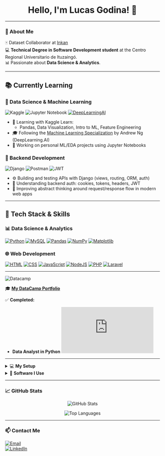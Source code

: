 <h1 align="center">Hello, I'm Lucas Godina! 👋</h1>


---

### 🚀 About Me  

🀄 Dataset Collaborator at [Inkan](https://inkan.news)  
💻 **Technical Degree in Software Development student** at the Centro Regional Universitario de Ituzaingó.  
📊 Passionate about **Data Science & Analytics**.  

---

## 📚 Currently Learning

### 🧠 Data Science & Machine Learning

![Kaggle](https://img.shields.io/badge/Kaggle-035a7d?style=for-the-badge&logo=kaggle&logoColor=white)
![Jupyter Notebook](https://img.shields.io/badge/jupyter-%23FA0F00.svg?style=for-the-badge&logo=jupyter&logoColor=white)
[![DeepLearningAI](https://img.shields.io/badge/DeepLearning.AI-ML_Specialization-0A0A0A?style=for-the-badge&logo=deeplearningdotai&logoColor=white)](https://www.deeplearning.ai/courses/machine-learning-specialization/)

- 📘 Learning with Kaggle Learn:
  - Pandas, Data Visualization, Intro to ML, Feature Engineering  
- 🎓 Following the [Machine Learning Specialization](https://www.deeplearning.ai/courses/machine-learning-specialization/) by Andrew Ng (DeepLearning.AI)  
- 🧪 Working on personal ML/EDA projects using Jupyter Notebooks  


### 🧩 Backend Development

![Django](https://img.shields.io/badge/django-%23092E20.svg?style=for-the-badge&logo=django&logoColor=white)
![Postman](https://img.shields.io/badge/Postman-FF6C37?style=for-the-badge&logo=postman&logoColor=white)
![JWT](https://img.shields.io/badge/JWT-black?style=for-the-badge&logo=JSON%20web%20tokens)

- ⚙️ Building and testing APIs with Django (views, routing, ORM, auth)  
- 🔐 Understanding backend auth: cookies, tokens, headers, JWT  
- 🧠 Improving abstract thinking around request/response flow in modern web apps  


---

## 🧰 Tech Stack & Skills

### 📊 Data Science & Analytics
[![Python](https://img.shields.io/badge/Python-3776AB?logo=python&logoColor=fff)](#)
[![MySQL](https://img.shields.io/badge/MySQL-4479A1?logo=mysql&logoColor=fff)](#)
[![Pandas](https://img.shields.io/badge/Pandas-150458?logo=pandas&logoColor=fff)](#)
[![NumPy](https://img.shields.io/badge/NumPy-4DABCF?logo=numpy&logoColor=fff)](#)
[![Matplotlib](https://custom-icon-badges.demolab.com/badge/Matplotlib-71D291?logo=matplotlib&logoColor=fff)](#)

### 🌐 Web Development
[![HTML](https://img.shields.io/badge/HTML-%23E34F26.svg?logo=html5&logoColor=white)](#)
[![CSS](https://img.shields.io/badge/CSS-1572B6?logo=css3&logoColor=fff)](#)
[![JavaScript](https://img.shields.io/badge/JavaScript-F7DF1E?logo=javascript&logoColor=000)](#)
[![NodeJS](https://img.shields.io/badge/Node.js-6DA55F?logo=node.js&logoColor=white)](#)
[![PHP](https://img.shields.io/badge/php-%23777BB4.svg?&logo=php&logoColor=white)](#)
[![Laravel](https://img.shields.io/badge/Laravel-%23FF2D20.svg?logo=laravel&logoColor=white)](#)

---

![Datacamp](https://img.shields.io/badge/Datacamp-Certifications-05192D?style=for-the-badge&logo=datacamp&logoColor=03E860)

🎓 **[My DataCamp Portfolio](https://www.datacamp.com/portfolio/lucasgodina)**  

✅ **Completed:**  
- **Data Analyst in Python** ![Certificate](https://github.com/lucasgodina/lucasgodina/blob/main/certificate_data_analyst_python.pdf)    

---
<details>
<summary>💻 <strong>My Setup</strong></summary>

### 🖥️ Desktop
- **CPU**: Ryzen 5 5500
- **GPU**: Radeon RX 570 4GB > Planning to upgrade to a RTX 3060 12GB for Machine Learning
- **RAM**: 16GB  
- **OS**: Windows 11  
- **Setup**: Dual 1080p Monitors for multitasking
- **Purpose**: Main development & gaming machine

### 💻 Notebook
- **CPU**: Ryzen 5 7520U
- **RAM**: 16GB  
- **OS**: Arch Linux  
- **Setup**: Hyprland WM using [`ml4w` dotfiles](https://github.com/mylinuxforwork/dotfiles)
- **Purpose**: Study, portability & testing  

</details>

<details>
<summary>🧩 <strong>Software I Use</strong></summary>

<br/>

### Browsers
![Firefox](https://img.shields.io/badge/Firefox-FF7139?style=for-the-badge&logo=Firefox-Browser&logoColor=white)
![Google Chrome](https://img.shields.io/badge/Google%20Chrome-4285F4?style=for-the-badge&logo=GoogleChrome&logoColor=white)

### 💻 Development
![Visual Studio Code](https://img.shields.io/badge/Visual%20Studio%20Code-0078d7.svg?style=for-the-badge&logo=visual-studio-code&logoColor=white)
![PyCharm](https://img.shields.io/badge/pycharm-143?style=for-the-badge&logo=pycharm&logoColor=black&color=black&labelColor=green)
![Notepad++](https://img.shields.io/badge/Notepad++-90E59A.svg?style=for-the-badge&logo=notepad%2b%2b&logoColor=black)

### 📊 Data Science
![Jupyter Notebook](https://img.shields.io/badge/jupyter-%23FA0F00.svg?style=for-the-badge&logo=jupyter&logoColor=white)
![Anaconda](https://img.shields.io/badge/Anaconda-%2344A833.svg?style=for-the-badge&logo=anaconda&logoColor=white)
![OnlyOffice](https://img.shields.io/badge/OnlyOffice_Calc-3654A5?style=for-the-badge&logo=onlyoffice&logoColor=white)

### 🎨 Design & UI
![Adobe Photoshop](https://img.shields.io/badge/adobe%20photoshop-%2331A8FF.svg?style=for-the-badge&logo=adobe%20photoshop&logoColor=white)
![Figma](https://img.shields.io/badge/figma-%23F24E1E.svg?style=for-the-badge&logo=figma&logoColor=white)

### 🎮 Gaming
![Steam](https://img.shields.io/badge/steam-%23000000.svg?style=for-the-badge&logo=steam&logoColor=white)
[![Proton](https://img.shields.io/badge/Proton-8B92A3?style=for-the-badge&logo=steam&logoColor=white)](https://www.protondb.com/)
[![Lutris](https://img.shields.io/badge/Lutris-FF6600?style=for-the-badge&logo=lutris&logoColor=white)](https://lutris.net/)

### 🎧 Music
![Spotify](https://img.shields.io/badge/Spotify-1ED760?style=for-the-badge&logo=spotify&logoColor=white)
![YouTube](https://img.shields.io/badge/YouTube-%23FF0000.svg?style=for-the-badge&logo=YouTube&logoColor=white)

### 🀄 Inkan
![Slack](https://img.shields.io/badge/Slack-4A154B?style=for-the-badge&logo=slack&logoColor=white)
![Trello](https://img.shields.io/badge/Trello-%23026AA7.svg?style=for-the-badge&logo=Trello&logoColor=white)

</details>

---


### 📈 GitHub Stats  
<p align="center">
  <img src="https://github-readme-stats.vercel.app/api?username=lucasgodina&show_icons=true&theme=radical" alt="GitHub Stats">
</p>

<p align="center">
  <img src="https://github-readme-stats.vercel.app/api/top-langs/?username=lucasgodina&layout=compact&theme=radical" alt="Top Languages">
</p>

---

### 📫 Contact Me  
[![Email](https://img.shields.io/badge/Email-lucasgodina@gmail.com-D14836?style=for-the-badge&logo=gmail&logoColor=white)](mailto:lucasgodina@gmail.com)  
[![LinkedIn](https://img.shields.io/badge/LinkedIn-Lucas%20Godina-0077B5?style=for-the-badge&logo=linkedin&logoColor=white)](https://www.linkedin.com/in/lucas-godina-726812328/)

